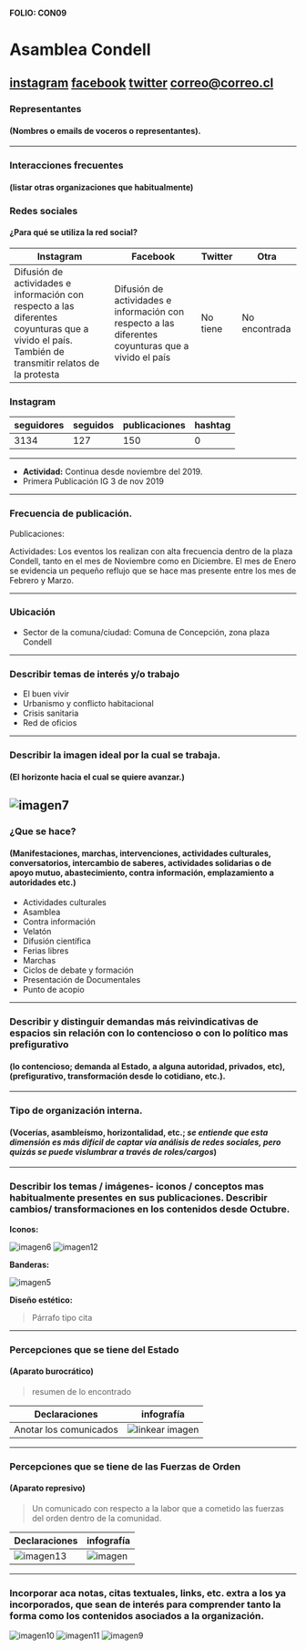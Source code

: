 #### FOLIO: CON09
# Asamblea Condell

[instagram](https://www.instagram.com/asambleacondell/)
[facebook](https://www.facebook.com/Asamblea-La-Condell-101911501266827)
[twitter]()
<correo@correo.cl>
---

### Representantes
#### (Nombres o emails de voceros o representantes).

---
### Interacciones frecuentes
#### (listar otras organizaciones que habitualmente)

### Redes sociales
#### ¿Para qué se utiliza la red social?
| Instagram | Facebook | Twitter | Otra 
|---|---|---|---|
|Difusión de actividades e información con respecto a las diferentes coyunturas que a vivido el país. También de transmitir relatos de la protesta |Difusión de actividades e información con respecto a las diferentes coyunturas que a vivido el país|No tiene|No encontrada|

### **Instagram**
| seguidores | seguidos | publicaciones | hashtag |
|---|---|---|---|
|3134|127|150|0|

---

* **Actividad:** Continua desde noviembre del 2019. 
* Primera Publicación IG 3 de nov 2019

---
### Frecuencia de publicación.

Publicaciones:

Actividades: Los eventos los realizan con alta frecuencia dentro de la plaza Condell, tanto en el mes de Noviembre como en Diciembre. El mes de Enero se evidencia un pequeño reflujo que se hace mas presente entre los mes de Febrero y Marzo. 

---
### Ubicación
* Sector de la comuna/ciudad: Comuna de Concepción, zona plaza Condell 

---
### Describir temas de interés y/o trabajo

* El buen vivir 
* Urbanismo y conflicto habitacional 
* Crisis sanitaria 
* Red de oficios

---
### Describir la imagen ideal por la cual se trabaja.
#### (El horizonte hacia el cual se quiere avanzar.)
![imagen7](79937320_449196556023114_6740418682727878754_n.jpg)
---
### ¿Que se hace?
#### (Manifestaciones, marchas, intervenciones, actividades culturales, conversatorios, intercambio de saberes, actividades solidarias o de apoyo mutuo, abastecimiento, contra información, emplazamiento a autoridades etc.)

* Actividades culturales
* Asamblea
* Contra información 
* Velatón 
* Difusión científica
* Ferias libres
* Marchas   
* Ciclos de debate y formación
* Presentación de Documentales
* Punto de acopio 

---
### Describir y distinguir demandas más reivindicativas de espacios sin relación con lo contencioso o con lo político mas prefigurativo
#### (lo contencioso; demanda al Estado, a alguna autoridad, privados, etc), (prefigurativo, transformación desde lo cotidiano, etc.).

---
### Tipo de organización interna.
#### (Vocerías, asambleísmo, horizontalidad, etc.; *se entiende que esta dimensión es más difícil de captar vía análisis de redes sociales, pero quizás se puede vislumbrar a través de roles/cargos*)

---
### Describir los temas / imágenes- iconos / conceptos mas habitualmente presentes en sus publicaciones. Describir cambios/ transformaciones en los contenidos desde Octubre.

**Iconos:**

![imagen6](101331933_595747731036606_217299473108101385_n.jpg)
![imagen12](71872940_2748360145203724_9222999714565877716_n.jpg)

**Banderas:**

![imagen5](78964326_2594105204156534_1733323904643837687_n.jpg)

**Diseño estético:**

> Párrafo tipo cita 

---
### Percepciones que se tiene del Estado
#### (Aparato burocrático)
> resumen de lo encontrado

| Declaraciones | infografía | 
|---|---|
|Anotar los comunicados | ![linkear imagen]() |

---
### Percepciones que se tiene de las Fuerzas de Orden
#### (Aparato represivo)
> Un comunicado con respecto a la labor que a cometido las fuerzas del orden dentro de la comunidad.

| Declaraciones | infografía | 
|---|---|
|![imagen13](122191643_189991552584978_5258339460461513864_n.jpg) | ![imagen]() |


---
### Incorporar aca notas, citas textuales, links, etc. extra a los ya incorporados, que sean de interés para comprender tanto la forma como los contenidos asociados a la organización.

![imagen10](93679483_231491871264756_6114192384378912507_n.jpg)
![imagen11](93869777_2384324495198133_3082426700138187858_n.jpg)
![imagen9](93520208_2627223580892238_9093547330527701626_n.jpg)